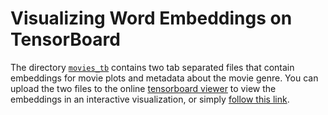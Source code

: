 # Visualizing Word Embeddings on TensorBoard

The directory [`movies_tb`](./movies_tb/) contains two tab separated files that contain embeddings for movie plots and metadata about the movie genre. You can upload the two files to the online [tensorboard viewer](http://projector.tensorflow.org/) to view the embeddings in an interactive visualization, or simply [follow this link](http://projector.tensorflow.org/?config=https://raw.githubusercontent.com/Azure/active-learning-workshop/master/text_featurization/word_embeddings/skip_movie_config.json). 
